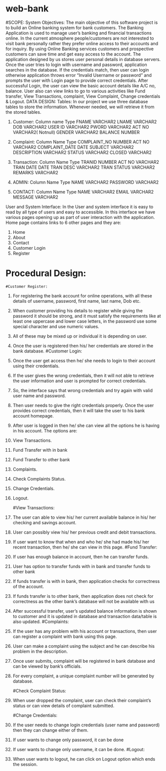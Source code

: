 # web-bank
#SCOPE:
System Objectives:
The main objective of this software project is to build an Online banking system for bank customers. The Banking Application is used to manage user’s banking and financial transactions online. In the current atmosphere people/customers are not interested to visit bank personally rather they prefer online access to their accounts and for inquiry. By using Online Banking services customers and prospective customers can save time and get easy access to the account.
The application designed by us stores user personal details in database servers. Once the user tries to login with username and password, application searches in the database. If the credentials match, then user can login otherwise application throws error “Invalid Username or password” and prompts the user with Login page to provide correct credentials.
After successful Login, the user can view the basic account details like A/C no, balance. User also can view links to go to various activities like Fund transfer, View Transactions, complaint, View Complaint, Change credentials & Logout. 
DATA DESIGN:
Tables:
In our project we use three database tables to store the information. Whenever needed, we will retrieve it from the stored tables.




1.	Customer:
Column name	Type
FNAME	VARCHAR2
LNAME	VARCHAR2
DOB	VARCHAR2
USER ID	VARCHAR2
PWORD	VARCHAR2
ACT NO	VARCHAR2( Notnull)
GENDER	VARCHAR2
BALANCE	NUMBER

2.	Complaint:
Column Name	Type
COMPLAINT_NO	NUMBER
ACT NO	VARCHAR2
COMPLAINT_DATE	DATE
SUBJECT	VARCHAR2
DESCRIPTION	VARCHAR2
STATUS	VARCHAR2
CLOSED	VARCHAR2


3.	Transaction:
Column Name	Type
TRANID	NUMBER
ACT NO	VARCHAR2
TRAN DATE	DATE
TRAN DESC	VARCHAR2
TRAN STATUS	VARCHAR2
REMARKS	VARCHAR2

4.	ADMIN:
Column Name	Type
NAME	VARCHAR2
PASSWORD	VARCHAR2

5.	CONTACT:
Column Name	Type
NAME	VARCHAR2
EMAIL	VARCHAR2
MESSAGE	VARCHAR2

User and System Interface:
In the User and system interface it is easy to read by all type of users and easy to accessible. In this interface we have various pages opening up as part of user interaction with the application. Home page contains links to 6 other pages and they are:
1.	Home
2.	About
3.	Contact
4.	Customer Login
5.	Register
 
# Procedural Design:
    #Customer Register:
1.	For registering the bank account for online operations, with all these details of username, password, first name, last name, Dob etc.
2.	When customer providing his details to register while giving the password it should be strong, and it must satisfy the requirements like at least one uppercase and lower case letters, in the password use some special character and use numeric values.
3.	All of these may be mixed up or individual it is depending on user. 
4.	Once the user is registered then his/ her credentials are stored in the bank database.
    #Customer Login: 
1.	Once the user get access then he/ she needs to login to their account using their credentials.
2.	If the user gives the wrong credentials, then it will not able to retrieve the user information and user is prompted for correct credentials.
3.	So, the interface says that wrong credentials and try again with valid user name and password.
4.	Then user needs to give the right credentials properly. Once the user provides correct credentials, then it will take the user to his bank account homepage.
5.	After user is logged in then he/ she can view all the options he is having in his account. The options are:


1.	View Transactions.
2.	Fund Transfer with in bank
3.	Fund Transfer to other bank
4.	Complaints.
5.	Check Complaints Status.
6.	Change Credentials.
7.	Logout.

    #View Transactions:
1.	The user can able to view his/ her current available balance in his/ her checking and savings account.
2.	User can possibly view his/ her previous credit and debit transactions.
3.	If user want to know that when and who he/ she had made his/ her recent transaction, then he/ she can view in this page.
    #Fund Transfer:
1.	If user has enough balance in account, then he can transfer funds.
2.	User has option to transfer funds with in bank and transfer funds to other bank
3.	If funds transfer is with in bank, then application checks for correctness of the account.
4.	If funds transfer is to other bank, then application does not check for correctness as the other bank’s database will not be available with us 
5.	After successful transfer, user’s updated balance information is shown to customer and it is updated in database and transaction data/table is also updated.
    #Complaints:
1.	If the user has any problem with his account or transactions, then user can register a complaint with bank using this page. 
2.	User can make a complaint using the subject and he can describe his problem in the description.
3.	Once user submits, complaint will be registered in bank database and can be viewed by bank’s officials.
4.	For every complaint, a unique complaint number will be generated by database.

    #Check Complaint Status:
1.	When user dropped the complaint, user can check their complaint’s status or can view details of complaint submitted.

     #Change Credentials:
1.	 If the user needs to change login credentials (user name and password) then they can change either of them.
2.	If user wants to change only password, it can be done
3.	If user wants to change only username, it can be done.
    #Logout:
1.	When user wants to logout, he can click on Logout option which ends the session.
